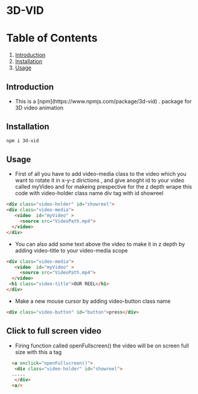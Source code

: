 # 3D-VID

# Table of Contents

1. [Introduction](#Introduction)
2. [Installation](#Installation)
3. [Usage](#Usage)

<a name="Introduction"></a>
## Introduction
<ul>
 
 <li>
This is a [npm](https://www.npmjs.com/package/3d-vid) . package for 3D video animation 
 
 </li>
</ul>

<a name="Installation"></a>
## Installation

```bash
npm i 3d-vid
```
<a name="Usage"></a>
## Usage
 <ul>
   <li> First of all you have to add video-media class to the video which you want to rotate it in x-y-z dirictions , and give anoght id to your video called myVideo and for makeing prespective for the z depth wrape this code with video-holder class name div tag with id showreel</li>
   </ul>
   
```html
<div class="video-holder" id="showreel">
<div class="video-media">
   <video  id="myVideo" >
     <source src="VideoPath.mp4">
  </video>
</div>
```

<ul>
   <li> You can also add some text above the video to make it in z depth by adding video-title to your video-media scope </li>
  </ul>
  
```html
<div class="video-media">
   <video  id="myVideo" >
     <source src="VideoPath.mp4">
  </video>
 <h1 class="video-title">OUR REEL</h1>
</div>
```


<ul>
   <li> Make a new mouse cursor by adding video-button class name   </li>
  </ul>
  
```html
<div class="video-button" id="button">press</div>
```

## Click to full screen video
<ul>
   <li> Firing function called openFullscreen() the video will be on screen full size with this a tag    </li>
  </ul>
  
```html
  <a onclick="openFullscreen()"> 
   <div class="video-holder" id="showreel">
  .....
   </div>
  <a/>
```
